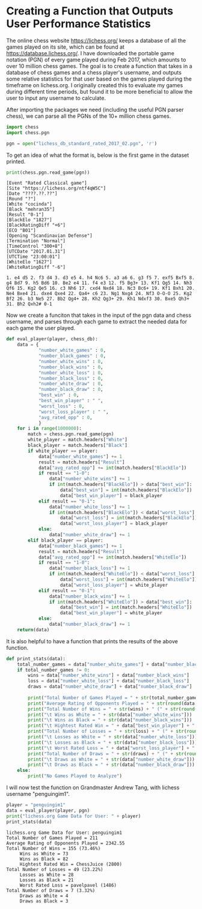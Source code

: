 # Creating a Function that Outputs User Performance Statistics

The online chess website https://lichess.org/ keeps a database of all the games played on its site, which can be found at https://database.lichess.org/.  I have downloaded the portable game notation (PGN) of every game played during Feb 2017, which amounts to over 10 million chess games.  The goal is to create a function that takes in a database of chess games and a chess player's username, and outputs some relative statistics for that user based on the games played during the timeframe on lichess.org.  I originally created this to evaluate my games during different time periods, but found it to be more beneficial to allow the user to input any username to calculate.

After importing the packages we need (including the useful PGN parser chess), we can parse all the PGNs of the 10+ million chess games.


```python
import chess
import chess.pgn
```


```python
pgn = open("lichess_db_standard_rated_2017_02.pgn", 'r')
```

To get an idea of what the format is, below is the first game in the dataset printed.


```python
print(chess.pgn.read_game(pgn))
```

    [Event "Rated Classical game"]
    [Site "https://lichess.org/ntf4qW5C"]
    [Date "????.??.??"]
    [Round "?"]
    [White "cocinda"]
    [Black "mehran35"]
    [Result "0-1"]
    [BlackElo "1827"]
    [BlackRatingDiff "+6"]
    [ECO "B01"]
    [Opening "Scandinavian Defense"]
    [Termination "Normal"]
    [TimeControl "300+8"]
    [UTCDate "2017.01.31"]
    [UTCTime "23:00:01"]
    [WhiteElo "1627"]
    [WhiteRatingDiff "-6"]
    
    1. e4 d5 2. f3 d4 3. d3 e5 4. h4 Nc6 5. a3 a6 6. g3 f5 7. exf5 Bxf5 8. g4 Bd7 9. h5 Bd6 10. Be2 e4 11. f4 e3 12. f5 Bg3+ 13. Kf1 Qg5 14. Nh3 Qf6 15. Kg2 Qe5 16. c3 Nh6 17. cxd4 Nxd4 18. Nc3 Bc6+ 19. Kf1 Bxh1 20. Ne4 Bxe4 21. dxe4 Qxe4 22. Qa4+ c6 23. Ng1 Nxg4 24. Nf3 O-O-O 25. Kg2 Bf2 26. b3 Ne5 27. Bb2 Qg4+ 28. Kh2 Qg3+ 29. Kh1 Ndxf3 30. Bxe5 Qh3+ 31. Bh2 Qxh2# 0-1
    

Now we create a funciton that takes in the input of the pgn data and chess username, and parses through each game to extract the needed data for each game the user played.


```python
def eval_player(player, chess_db):
    data = { 
            "number_white_games" : 0,
            "number_black_games" : 0,
            "number_white_wins" : 0,
            "number_black_wins" : 0,
            "number_white_loss" : 0,
            "number_black_loss" : 0,
            "number_white_draw" : 0,
            "number_black_draw" : 0,
            "best_win" : 0,
            "best_win_player" : " ",
            "worst_loss" : 0,
            "worst_loss_player" : " ",
            "avg_rated_opp" : 0,
            }
    for i in range(1000000):
        match = chess.pgn.read_game(pgn)
        white_player = match.headers["White"]
        black_player = match.headers["Black"]
        if white_player == player:
            data["number_white_games"] += 1
            result = match.headers["Result"]
            data["avg_rated_opp"] += int(match.headers["BlackElo"])
            if result == "1-0":
                data["number_white_wins"] += 1
                if int(match.headers["BlackElo"]) > data["best_win"]:
                    data["best_win"] = int(match.headers["BlackElo"])
                    data["best_win_player"] = black_player                    
            elif result == "0-1":
                data["number_white_loss"] += 1
                if int(match.headers["BlackElo"]) < data["worst_loss"] or int(data["worst_loss"]) == 0:
                    data["worst_loss"] = int(match.headers["BlackElo"])
                    data["worst_loss_player"] = black_player 
            else:
                data["number_white_draw"] += 1
        elif black_player == player:
            data["number_black_games"] += 1
            result = match.headers["Result"]
            data["avg_rated_opp"] += int(match.headers["WhiteElo"])
            if result == "1-0":
                data["number_black_loss"] += 1
                if int(match.headers["WhiteElo"]) < data["worst_loss"] or int(data["worst_loss"]) == 0:
                    data["worst_loss"] = int(match.headers["WhiteElo"])
                    data["worst_loss_player"] = white_player
            elif result == "0-1":
                data["number_black_wins"] += 1
                if int(match.headers["WhiteElo"]) > data["best_win"]:
                    data["best_win"] = int(match.headers["WhiteElo"])
                    data["best_win_player"] = white_player
            else:
                data["number_black_draw"] += 1
    return(data)
```

It is also helpful to have a function that prints the results of the above function.


```python
def print_stats(data):
    total_number_games = data["number_white_games"] + data["number_black_games"]
    if total_number_games != 0:
        wins = data["number_white_wins"] + data["number_black_wins"]
        loss = data["number_white_loss"] + data["number_black_loss"]
        draws = data["number_white_draw"] + data["number_black_draw"]
        
        print("Total Number of Games Played = " + str(total_number_games))
        print("Average Rating of Opponents Played = " + str(round(data["avg_rated_opp"]/total_number_games,2)))
        print("Total Number of Wins = " + str(wins) + " (" + str(round((wins/total_number_games)*100,2)) + "%)")
        print("\t Wins as White = " + str(data["number_white_wins"]))
        print("\t Wins as Black = " + str(data["number_black_wins"]))
        print("\t Hightest Rated Win = " + data["best_win_player"] + " (" + str(data["best_win"]) + ")")
        print("Total Number of Losses = " + str(loss) + " (" + str(round((loss/total_number_games)*100,2)) + "%)")
        print("\t Losses as White = " + str(data["number_white_loss"]))
        print("\t Losses as Black = " + str(data["number_black_loss"]))
        print("\t Worst Rated Loss = " + data["worst_loss_player"] + " (" + str(data["worst_loss"]) + ")")
        print("Total Number of Draws = " + str(draws) + " (" + str(round((draws/total_number_games)*100,2)) + "%)")
        print("\t Draws as White = " + str(data["number_white_draw"]))
        print("\t Draws as Black = " + str(data["number_black_draw"]))
    else:
        print("No Games Played to Analyze")
```

I will now test the function on Grandmaster Andrew Tang, with lichess username "penguingim1".


```python
player = "penguingim1"
data = eval_player(player, pgn)
print("lichess.org Game Data for User: " + player)
print_stats(data)
```

    lichess.org Game Data for User: penguingim1
    Total Number of Games Played = 211
    Average Rating of Opponents Played = 2342.55
    Total Number of Wins = 155 (73.46%)
    	 Wins as White = 73
    	 Wins as Black = 82
    	 Hightest Rated Win = ChessJuice (2800)
    Total Number of Losses = 49 (23.22%)
    	 Losses as White = 28
    	 Losses as Black = 21
    	 Worst Rated Loss = pavelpavel (1486)
    Total Number of Draws = 7 (3.32%)
    	 Draws as White = 4
    	 Draws as Black = 3
    
